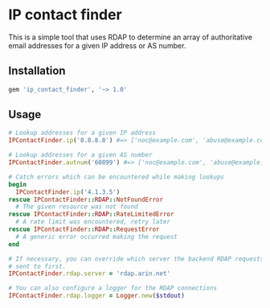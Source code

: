 # IP contact finder

This is a simple tool that uses RDAP to determine an array of authoritative email addresses for a given IP address or AS number.

## Installation

```ruby
gem 'ip_contact_finder', '~> 1.0'
```

## Usage

```ruby
# Lookup addresses for a given IP address
IPContactFinder.ip('8.8.8.8') #=> ['noc@example.com', 'abuse@example.com']

# Lookup addresses for a given AS number
IPContactFinder.autnum('60899') #=> ['noc@example.com', 'abuse@example.com']

# Catch errors which can be encountered while making lookups
begin
  IPContactFinder.ip('4.1.3.5')
rescue IPContactFinder::RDAP::NotFoundError
  # The given resource was not found
rescue IPContactFinder::RDAP::RateLimitedError
  # A rate limit was encountered, retry later
rescue IPContactFinder::RDAP::RequestError
  # A generic error occurred making the request
end

# If necessary, you can override which server the backend RDAP requests are
# sent to first.
IPContactFinder.rdap.server = 'rdap.arin.net'

# You can also configure a logger for the RDAP connections
IPContactFinder.rdap.logger = Logger.new($stdout)
```
